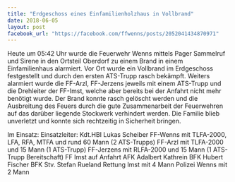 ```yaml
---
title: "Erdgeschoss eines Einfamilienholzhaus in Vollbrand"
date: 2018-06-05
layout: post
facebook_url: "https://facebook.com/ffwenns/posts/2052041434870971"
---
```


Heute um 05:42 Uhr wurde die Feuerwehr Wenns mittels Pager Sammelruf und Sirene in den Ortsteil Oberdorf zu einem Brand in einem Einfamilienhaus alarmiert. Vor Ort wurde ein Vollbrand im Erdgeschoss festgestellt und durch den ersten ATS-Trupp rasch bekämpft. Weiters alarmiert wurde die FF-Arzl, FF-Jerzens jeweils mit einem ATS-Trupp und die Drehleiter der FF-Imst, welche aber bereits bei der Anfahrt nicht mehr benötigt wurde. Der Brand konnte rasch gelöscht werden und die Ausbreitung des Feuers durch die gute Zusammenarbeit der Feuerwehren auf das darüber liegende Stockwerk verhindert werden. Die Familie blieb unverletzt und konnte sich rechtzeitig in Sicherheit bringen.

Im Einsatz:
Einsatzleiter: Kdt.HBI Lukas Scheiber
FF-Wenns mit TLFA-2000, LFA, RFA, MTFA und rund 60 Mann (2 ATS-Trupps)
FF-Arzl mit TLFA-2000 und 15 Mann (1 ATS-Trupp)
FF-Jerzens mit RLFA-2000 und 15 Mann (1 ATS-Trupp Bereitschaft)
FF Imst auf Anfahrt 
AFK Adalbert Kathrein
BFK Hubert Fischer
BFK Stv. Stefan Rueland
Rettung Imst mit 4 Mann
Polizei Wenns mit 2 Mann